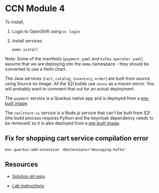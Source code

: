 # CCN Module 4

To install,

01. Login to OpenShift using `oc login`

01. Install services

		make install

Note: Some of the manifests (`payment.yaml` and `kafka-operator.yaml`) assume that we are deploying into the `demo` namespace - they should be converted to use a Helm chart.

The Java services (`cart`, `catalog`, `inventory`, `order`) are built from source using Source-to-Image. All the S2I builds use `nexus` as a maven mirror. You will probably want to comment that out for an actual deployment.

The `payment` service is a Quarkus native app and is deployed from a [pre-built image](https://github.com/orgs/rhsgsa/packages/container/package/payment-native).

The `coolstore-ui` service is a Node.js service that can't be built from S2I (the build process requires Python and the keycloak dependency needs to be removed) so it is also deployed from a [pre-built image](https://github.com/orgs/rhsgsa/packages/container/package/coolstore-ui).


## Fix for shopping cart service compilation error

```
mvn quarkus:add-extension -Dextensions="messaging-kafka"
```

## Resources

* [Solution git repo](https://github.com/RedHat-Middleware-Workshops/cloud-native-workshop-v2-labs-solutions/tree/ocp-4.9/m4)

* [Lab instructions](http://guides-m4-labs-infra.6923.rh-us-east-1.openshiftapps.com/workshop/cloudnative/lab/high-performing-cache-services)
